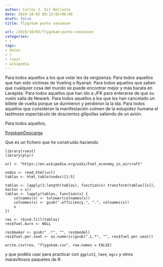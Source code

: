 ```yaml
---
author: Carlos J. Gil Bellosta
date: 2019-10-03 09:13:02+00:00
draft: false
title: flygskam punto ceeseuve

url: /2019/10/03/flygskam-punto-ceeseuve/
categories:
- r
tags:
- datos
- r
- rvest
- wikipedia
---
```





Para todos aquellos a los que volar les da vergüenza. Para todos aquellos que han sido víctimas de Vueling o Ryanair. Para todos aquellos que saben que cualquier cosa del mundo se puede encontrar mejor y más barata en Lavapiés. Para todos aquellos que han ido a JFK para enterarse de que su vuelo salía de Newark. Para todos aquellos a los que les han cancelado un billete de vuelta porque se durmieron y perdieron la la ida. Para todos aquellos que consideran la manifestación culmen de la estupidez humana el lastimoso espectáculo de doscientos gilipollas saliendo de un avión.







Para todos aquellos,







[flygskam](/wp-uploads/2019/10/flygskam.csv)[Descarga](/wp-uploads/2019/10/flygskam.csv)







Que es un fichero que he construido haciendo







    library(rvest)
    library(plyr)

    url <- "https://en.wikipedia.org/wiki/Fuel_economy_in_aircraft"

    nodos <- read_html(url)
    tablas <- html_table(nodos)[1:5]

    tablas <- lapply(1:length(tablas), function(x) transform(tablas[[x]], Sector = x))
    tablas <- lapply(tablas, function(x) {
        colnames(x) <- tolower(colnames(x))
        colnames(x) <- gsub(".efficiency.", ".", colnames(x))
        x
    })

    res <- rbind.fill(tablas)
    res$fuel.burn <- NULL

    res$maker <- gsub(" .*", "", res$model)
    res$fuel.per.seat <- as.numeric(gsub(".L.*", "", res$fuel.per.seat))

    write.csv(res, "flygskam.csv", row.names = FALSE)







y que podéis usar para practicar con `ggplot2`, `lme4`, `mgcv` y otros maravillosos paquetes de R.



